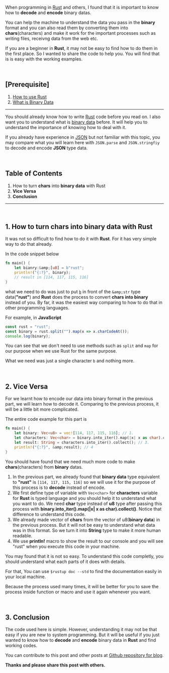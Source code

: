<!--
  Post{
    subtitle:  "Learn how to use Rust to decode and encode binary data.",
    image:  "/code/Rust.svg",
    image_decription: "Rust Image from the website",
    tags: "Rust binary chars stream",
  }
-->

<!-- Steadylearner -->

[Steadylearner]: s-
[Steadylearner Github]: g-/steadylearner
[posts]: g-/steadylearner/Steadylearner
[Blog]: s-/blog
[Markdown]: https://www.steadylearner.com/markdown
[prop-passer]: https://www.npmjs.com/package/prop-passer
[How to write less code for links in markdown with React]: https://www.steadylearner.com/blog/read/How-to-write-less-code-for-links-in-markdown-with-React

<!-- / -->

<!-- Link -->

[Rust]: https://www.rust-lang.org/
[JSON]: https://developer.mozilla.org/en-US/docs/Web/JavaScript/Reference/Global_Objects/JSON
[What is Binary Data]: https://www.techopedia.com/definition/17929/binary-data

<!-- / -->

When programming in [Rust][Rust] and others, I found that it is important to know how to **decode** and **encode** binary datas.

You can help the machine to understand the data you pass in the **binary** format and you can also read them by converting them into **chars**(characters) and make it work for the important processes such as writing files, receivng data from the web etc.

If you are a beginner in **Rust**, it may not be easy to find how to do them in the first place. So I wanted to share the code to help you. You will find that is is easy  with the working examples.

<br />

<h2 class="red-white">[Prerequisite]</h2>

1. [How to use Rust][Rust]
2. [What is Binary Data][What is Binary Data]
---

You should already know how to write [Rust][Rust] code before you read on. I also want you to understand what is [binary data][What is Binary Data] before. It will help you to understand the importance of knowing how to deal with it.

If you already have experience in [JSON][JSON] but not familiar with this topic, you may compare what you will learn here with `JSON.parse` and `JSON.stringfiy` to decode and encode **JSON** type data.

<br />

<h2 class="blue">Table of Contents</h2>

1. How to turn **chars** into **binary data** with Rust
2. **Vice Versa**
3. **Conclusion**

---

<br />

## 1. How to turn chars into binary data with Rust

It was not so difficult to find how to do it with **Rust**. For it has very simple way to do that already.

In the code snippet below
```rust
fn main() {
    let bianry:&amp;[u8] = b"rust";
    println!("{:?}", binary);
    // result in [114, 117, 115, 116]
}
```
what we need to do was just to put [`b`](https://medium.com/r/?url=https%3A%2F%2Fdoc.rust-lang.org%2Freference%2Ftokens.html%23byte-and-byte-string-literals) in front of the `&amp;str` type data(**"rust"**) and **Rust** does the process to convert **chars into binary** instead of you. By far, it was the easiest way comparing to how to do that in other programming languages.

For example, in **JavaScript**
```js
const rust = "rust";
const binary = rust.split("").map(x => x.charCodeAt());
console.log(binary);
```

You can see that we don't need to use methods such as `split` and `map` for our purpose when we use Rust for the same purpose.

What we need was just a single character `b` and nothing more.

<br />

## 2. Vice Versa

For we learnt how to encode our data into binary format in the previous part, we will learn how to decode it. Comparing to the previous process, it will be a little bit more complicated.

The entire code example for this part is
```rust
fn main() {
    let binary: Vec<u8> = vec![114, 117, 115, 116]; // 1.
    let characters: Vec<char> = binary.into_iter().map(|x| x as char).collect(); // 2.
    let result: String = characters.into_iter().collect(); // 3.
    println!("{:?}", &amp;result); // 4
}
```

You should have found that we need much more code to make **chars**(characters) from **binary** datas.

1. In the previous part, we already found that **binary data** type equivalent to **"rust"** is `[114, 117, 115, 116]` so we will use it for the purpose of this process is to **decode** instead of encode.
2. We first define type of variable with `Vec<char>` for **characters** variable for **Rust** is typed language and you should help it to understand what you want to do. We need **char** type instead of **u8** type after passing this process with **binary.into_iter().map(|x| x as char).collect()**. Notice that difference to understand this code.
3. We already made vector of **chars** from the vector of u8(**binary data**) in the previous process. But it will not be easy to understand what data was in this format. So we turn it into **String** type to make it more human readable.
4. We use **println!** macro to show the result to our console and you will see "rust" when you execute this code in your machine.

You may found that it is not so easy. To understand this code completly, you should understand what each parts of it does with details.

For that, You can use `$rustup doc --std` to find the documentation easily in your local machine.

Because the process used many times, it will be better for you to save the process inside function or macro and use it again whenever you want.

<br />

## 3. Conclusion

The code used here is simple. However, understanding it may not be that easy if you are new to system programming. But it will be useful if you just wanted to know how to **decode** and **encode** binary data in **Rust** and find working codes.

You can contribute to this post and other posts at [Github repository for blog][posts].

**Thanks and please share this post with others.**

